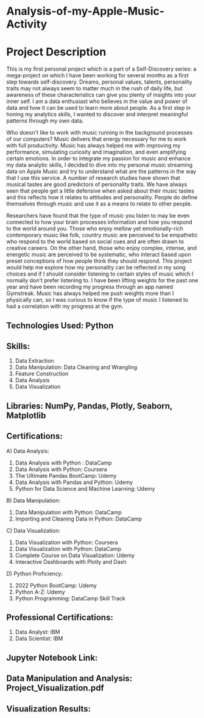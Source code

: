 # Analysis-of-my-Apple-Music-Activity

# Project Description
This is my first personal project which is a part of a Self-Discovery series: a mega-project on which I have been working for several months as a first step towards self-discovery. Dreams, personal values, talents, personality traits may not always seem to matter much in the rush of daily life, but awareness of these characteristics can give you plenty of insights into your inner self. I am a data enthusiast who believes in the value and power of data and how it can be used to learn more about people. As a first step in honing my analytics skills, I wanted to discover and interpret meaningful patterns through my own data. 

Who doesn't like to work with music running in the background processes of our computers? Music delivers that energy necessary for me to work with full productivity. Music has always helped me with improving my performance, simulating curiosity and imagination, and even amplifying certain emotions. In order to integrate my passion for music and enhance my data analytic skills, I decided to dive into my personal music streaming data on Apple Music and try to understand what are the patterns in the way that I use this service. A number of research studies have shown that musical tastes are good predictors of personality traits. We have always seen that people get a little defensive when asked about their music tastes and this reflects how it relates to attitudes and personality. People do define themselves through music and use it as a means to relate to other people. 

Researchers have found that the type of music you listen to may be even connected to how your brain processes information and how you respond to the world around you. Those who enjoy mellow yet emotionally-rich contemporary music like folk, country music are perceived to be empathetic who respond to the world based on social cues and are often drawn to creative careers. On the other hand, those who enjoy complex, intense, and energetic music are perceived to be systematic, who interact based upon preset conceptions of how people think they should respond. This project would help me explore how my personality can be reflected in my song choices and if I should consider listening to certain styles of music which I normally don't prefer listening to. I have been lifting weights for the past one year and have been recording my progress through an app named Gymstreak. Music has always helped me push weights more than I physically can, so I was curious to know if the type of music I listened to had a correlation with my progress at the gym.

## Technologies Used: Python

## Skills: 
1. Data Extraction
2. Data Manipulation: Data Cleaning and Wrangling 
3. Feature Construction
4. Data Analysis
5. Data Visualization

## Libraries: NumPy, Pandas, Plotly, Seaborn, Matplotlib

## Certifications:

A) Data Analysis:

1. Data Analysis with Python : DataCamp
2. Data Analysis with Python: Coursera
3. The Ultimate Pandas BootCamp: Udemy
4. Data Analysis with Pandas and Python: Udemy
5. Python for Data Science and Machine Learning: Udemy

B) Data Manipulation:

1. Data Manipulation with Python: DataCamp
2. Importing and Cleaning Data in Python: DataCamp

C) Data Visualization:

1. Data Visualization with Python: Coursera
2. Data Visualization with Python: DataCamp
3. Complete Course on Data Visualization: Udemy
4. Interactive Dashboards with Plotly and Dash

D) Python Proficiency:

1. 2022 Python BootCamp: Udemy
2. Python A-Z: Udemy
3. Python Programming: DataCamp Skill Track

## Professional Certifications:
1. Data Analyst: IBM
2. Data Scientist: IBM

## Jupyter Notebook Link:
## Data Manipulation and Analysis: Project_Visualization.pdf
## Visualization Results: 
